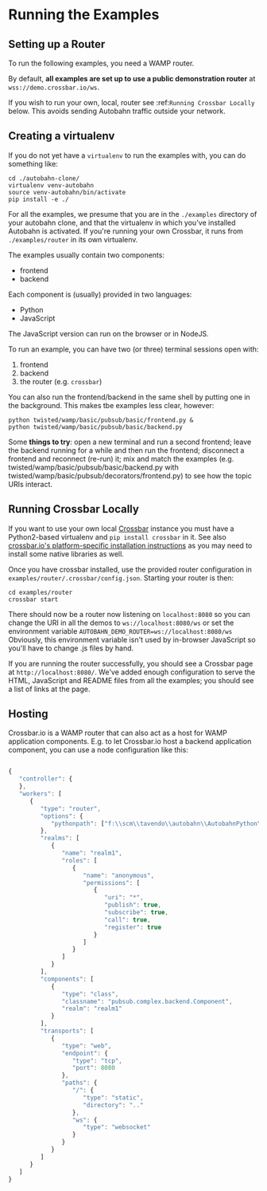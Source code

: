 # Running the Examples

## Setting up a Router

To run the following examples, you need a WAMP router.

By default, **all examples are set up to use a public demonstration router** at `wss://demo.crossbar.io/ws`.

If you wish to run your own, local, router see :ref:`Running Crossbar Locally` below. This avoids sending Autobahn traffic outside your network.


## Creating a virtualenv

If you do not yet have a `virtualenv` to run the examples with, you can do something like:

```shell
cd ./autobahn-clone/
virtualenv venv-autobahn
source venv-autobahn/bin/activate
pip install -e ./
```

For all the examples, we presume that you are in the `./examples` directory of your autobahn clone, and that the virtualenv in which you've installed Autobahn is activated. If you're running your own Crossbar, it runs from `./examples/router` in its own virtualenv.

The examples usually contain two components:

 * frontend
 * backend

Each component is (usually) provided in two languages:

 * Python
 * JavaScript

The JavaScript version can run on the browser or in NodeJS.

To run an example, you can have two (or three) terminal sessions open with:

 1. frontend
 2. backend
 3. the router (e.g. `crossbar`)

You can also run the frontend/backend in the same shell by putting one in the background. This makes tbe examples less clear, however:

```shell
python twisted/wamp/basic/pubsub/basic/frontend.py &
python twisted/wamp/basic/pubsub/basic/backend.py
```

Some **things to try**: open a new terminal and run a second frontend;  leave the backend running for a while and then run the frontend; disconnect a frontend and reconnect (re-run) it; mix and match the examples (e.g. twisted/wamp/basic/pubsub/basic/backend.py with twisted/wamp/basic/pubsub/decorators/frontend.py) to see how the topic URIs interact.


## Running Crossbar Locally

If you want to use your own local [Crossbar](http://crossbar.io) instance you must have a Python2-based virtualenv and `pip install crossbar` in it. See also [crossbar.io's platform-specific installation instructions](http://crossbar.io/docs/Local-Installation/) as you may need to install some native libraries as well.

Once you have crossbar installed, use the provided router configuration in `examples/router/.crossbar/config.json`. Starting your router is then:

```shell
cd examples/router
crossbar start
```

There should now be a router now listening on `localhost:8080` so you can change the URI in all the demos to `ws://localhost:8080/ws` or set the environment variable `AUTOBAHN_DEMO_ROUTER=ws://localhost:8080/ws` Obviously, this environment variable isn't used by in-browser JavaScript so you'll have to change .js files by hand.

If you are running the router successfully, you should see a Crossbar page at `http://localhost:8080/`. We've added enough configuration to serve the HTML, JavaScript and README files from all the examples; you should see a list of links at the page.


## Hosting

Crossbar.io is a WAMP router that can also act as a host for WAMP application components. E.g. to let Crossbar.io host a backend application component, you can use a node configuration like this:

```javascript

{
   "controller": {
   },
   "workers": [
      {
         "type": "router",
         "options": {
            "pythonpath": ["f:\\scm\\tavendo\\autobahn\\AutobahnPython\\examples\\twisted\\wamp\\basic"]
         },
         "realms": [
            {
               "name": "realm1",
               "roles": [
                  {
                     "name": "anonymous",
                     "permissions": [
                        {
                           "uri": "*",
                           "publish": true,
                           "subscribe": true,
                           "call": true,
                           "register": true
                        }
                     ]
                  }
               ]
            }
         ],
         "components": [
            {
               "type": "class",
               "classname": "pubsub.complex.backend.Component",
               "realm": "realm1"
            }
         ],
         "transports": [
            {
               "type": "web",
               "endpoint": {
                  "type": "tcp",
                  "port": 8080
               },
               "paths": {
                  "/": {
                     "type": "static",
                     "directory": ".."
                  },
                  "ws": {
                     "type": "websocket"
                  }
               }
            }
         ]
      }
   ]
}
```

